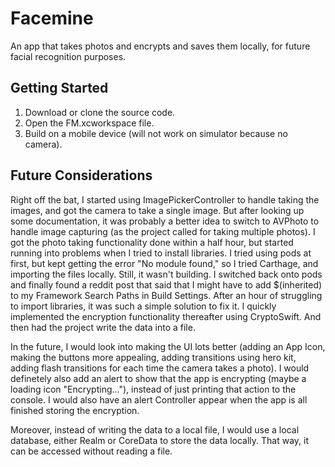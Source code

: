 # Facemine

An app that takes photos and encrypts and saves them locally, for future facial recognition purposes. 

## Getting Started

1. Download or clone the source code.
2. Open the FM.xcworkspace file.
3. Build on a mobile device (will not work on simulator because no camera).

## Future Considerations

Right off the bat, I started using ImagePickerController to handle taking the images, and got the camera to take a single image. But after looking up some documentation, it was probably a better idea to switch to AVPhoto to handle image capturing (as the project called for taking multiple photos). I got the photo taking functionality done within a half hour, but started running into problems when I tried to install libraries. I tried using pods at first, but kept getting the error "No module found," so I tried Carthage, and importing the files locally. Still, it wasn't building. I switched back onto pods and finally found a reddit post that said that I might have to add $(inherited) to my Framework Search Paths in Build Settings. After an hour of struggling to import libraries, it was such a simple solution to fix it. I quickly implemented the encryption functionality thereafter using CryptoSwift. And then had the project write the data into a file.

In the future, I would look into making the UI lots better (adding an App Icon, making the buttons more appealing, adding transitions using hero kit, adding flash transitions for each time the camera takes a photo). I would definetely also add an alert to show that the app is encrypting (maybe a loading icon "Encrypting..."), instead of just printing that action to the console. I would also have an alert Controller appear when the app is all finished storing the encryption.

Moreover, instead of writing the data to a local file, I would use a local database, either Realm or CoreData to store the data locally. That way, it can be accessed without reading a file.


